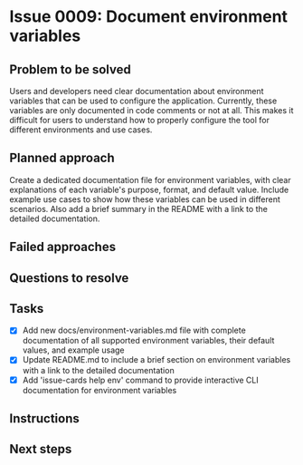 # Issue 0009: Document environment variables

## Problem to be solved
Users and developers need clear documentation about environment variables that can be used to configure the application. Currently, these variables are only documented in code comments or not at all. This makes it difficult for users to understand how to properly configure the tool for different environments and use cases.


## Planned approach
Create a dedicated documentation file for environment variables, with clear explanations of each variable's purpose, format, and default value. Include example use cases to show how these variables can be used in different scenarios. Also add a brief summary in the README with a link to the detailed documentation.


## Failed approaches


## Questions to resolve


## Tasks


- [x] Add new docs/environment-variables.md file with complete documentation of all supported environment variables, their default values, and example usage
- [x] Update README.md to include a brief section on environment variables with a link to the detailed documentation
- [x] Add 'issue-cards help env' command to provide interactive CLI documentation for environment variables
## Instructions


## Next steps

